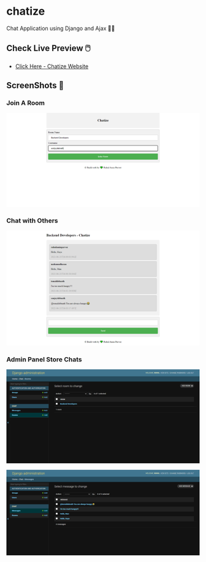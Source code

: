 # chatize
Chat Application using Django and Ajax 🙅‍♂️


## Check Live Preview 🖱️
- [Click Here - Chatize Website]()


## ScreenShots 📸

### Join A Room
<p align="left">
  <img width="780" src="readme_img/2.png">
</p>

### Chat with Others
<p align="left">
  <img width="780" src="readme_img/3.png">
</p>

### Admin Panel Store Chats
<p align="left">
  <img width="780" src="readme_img/4.png">
</p>
<p align="left">
  <img width="780" src="readme_img/5.png">
</p>